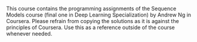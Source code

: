 This course contains the programming assignments of the Sequence Models course (final one in Deep Learning Specialization) by Andrew Ng in Coursera.
Please refrain from copying the solutions as it is against the principles of Coursera. Use this as a reference outside of the course whenever needed.
